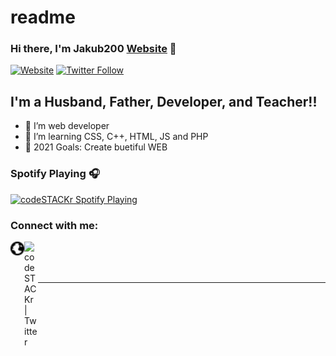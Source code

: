 # readme
### Hi there, I'm Jakub200   [Website] 👋

[![Website](https://img.shields.io/website?label=sympyjs.tk&style=for-the-badge&url=https://sympy.xyz)](https://sympy.xyz)
[![Twitter Follow](https://img.shields.io/twitter/follow/sympy_js?color=1DA1F2&logo=twitter&style=for-the-badge)](https://twitter.com/sympy_js)

## I'm a Husband, Father, Developer, and Teacher!!

- 🌱 I’m web developer
- 👯 I’m learning CSS, C++, HTML, JS and PHP
- 🥅 2021 Goals: Create buetiful WEB

### Spotify Playing 🎧

[<img src="https://now-playing-codestackr.vercel.app/api/spotify-playing" alt="codeSTACKr Spotify Playing" width="350" />](https://open.spotify.com/user/11185601910?si=rYp6ZsSXT0emfIAnzEMo6g)

### Connect with me:

[<img align="left" alt="codeSTACKr.com" width="22px" src="https://raw.githubusercontent.com/iconic/open-iconic/master/svg/globe.svg" />][website]
[<img align="left" alt="codeSTACKr | Twitter" width="22px" src="https://cdn.jsdelivr.net/npm/simple-icons@v3/icons/twitter.svg" />][twitter]

<br />
<br />
<br />

---
[website]: https://sympy.xyz/
[twitter]: https://twitter.com/sympy_js
